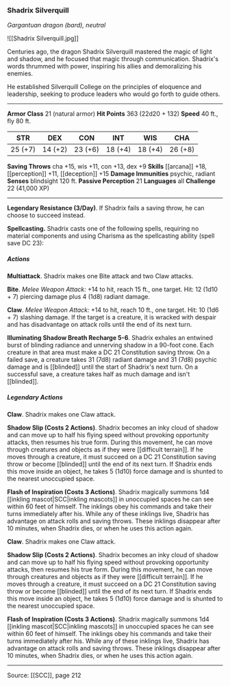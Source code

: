 ### Shadrix Silverquill
_Gargantuan dragon (bard), neutral_

![[Shadrix Silverquill.jpg]]

Centuries ago, the dragon Shadrix Silverquill mastered the magic of light and shadow, and he focused that magic through communication. Shadrix's words thrummed with power, inspiring his allies and demoralizing his enemies.

He established Silverquill College on the principles of eloquence and leadership, seeking to produce leaders who would go forth to guide others.




---

**Armor Class** 21 (natural armor)
**Hit Points** 363 (22d20 + 132)
**Speed** 40 ft., fly 80 ft.

| STR     | DEX     | CON     | INT     | WIS     | CHA     |
|---------|---------|---------|---------|---------|---------|
| 25 (+7) | 14 (+2) | 23 (+6) | 18 (+4) | 18 (+4) | 26 (+8) |

**Saving Throws** cha +15, wis +11, con +13, dex +9
**Skills** [[arcana]] +18, [[perception]] +11, [[deception]] +15
**Damage Immunities** psychic, radiant
**Senses** blindsight 120 ft.
**Passive Perception** 21
**Languages** all
**Challenge** 22 (41,000 XP)

---

**Legendary Resistance (3/Day)**. If Shadrix fails a saving throw, he can choose to succeed instead.

**Spellcasting.** Shadrix casts one of the following spells, requiring no material components and using Charisma as the spellcasting ability (spell save DC 23):

##### Actions
**Multiattack**. Shadrix makes one Bite attack and two Claw attacks.

**Bite**. _Melee Weapon Attack:_ +14 to hit, reach 15 ft., one target. Hit: 12 (1d10 + 7) piercing damage plus 4 (1d8) radiant damage.

**Claw**. _Melee Weapon Attack:_ +14 to hit, reach 10 ft., one target. Hit: 10 (1d6 + 7) slashing damage. If the target is a creature, it is wracked with despair and has disadvantage on attack rolls until the end of its next turn.

**Illuminating Shadow Breath Recharge 5-6**. Shadrix exhales an entwined burst of blinding radiance and unnerving shadow in a 90-foot cone. Each creature in that area must make a DC 21 Constitution saving throw. On a failed save, a creature takes 31 (7d8) radiant damage and 31 (7d8) psychic damage and is [[blinded]] until the start of Shadrix's next turn. On a successful save, a creature takes half as much damage and isn't [[blinded]].

##### Legendary Actions
**Claw**. Shadrix makes one Claw attack.

**Shadow Slip (Costs 2 Actions)**. Shadrix becomes an inky cloud of shadow and can move up to half his flying speed without provoking opportunity attacks, then resumes his true form. During this movement, he can move through creatures and objects as if they were [[difficult terrain]]. If he moves through a creature, it must succeed on a DC 21 Constitution saving throw or become [[blinded]] until the end of its next turn. If Shadrix ends this move inside an object, he takes 5 (1d10) force damage and is shunted to the nearest unoccupied space.

**Flash of Inspiration (Costs 3 Actions)**. Shadrix magically summons 1d4 [[inkling mascot|SCC|inkling mascots]] in unoccupied spaces he can see within 60 feet of himself. The inklings obey his commands and take their turns immediately after his. While any of these inklings live, Shadrix has advantage on attack rolls and saving throws. These inklings disappear after 10 minutes, when Shadrix dies, or when he uses this action again.

**Claw**. Shadrix makes one Claw attack.

**Shadow Slip (Costs 2 Actions)**. Shadrix becomes an inky cloud of shadow and can move up to half his flying speed without provoking opportunity attacks, then resumes his true form. During this movement, he can move through creatures and objects as if they were [[difficult terrain]]. If he moves through a creature, it must succeed on a DC 21 Constitution saving throw or become [[blinded]] until the end of its next turn. If Shadrix ends this move inside an object, he takes 5 (1d10) force damage and is shunted to the nearest unoccupied space.

**Flash of Inspiration (Costs 3 Actions)**. Shadrix magically summons 1d4 [[inkling mascot|SCC|inkling mascots]] in unoccupied spaces he can see within 60 feet of himself. The inklings obey his commands and take their turns immediately after his. While any of these inklings live, Shadrix has advantage on attack rolls and saving throws. These inklings disappear after 10 minutes, when Shadrix dies, or when he uses this action again.


---

Source: [[SCC]], page 212